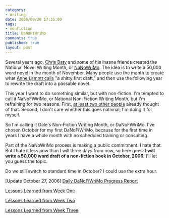 ```yaml
--- 
category: 
- Writing
date: 2006/09/28 17:35:00
tags: 
- nonfiction
title: DaNoFiWriMo
comments: true
published: true
layout: post
---
```


Several years ago, <a href="http://www.amazon.com/gp/product/0811845052/104-3420659-4046314?ie=UTF8&amp;tag=dalehemer-20&amp;linkCode=xm2&amp;camp=1789&amp;creativeASIN=0811845052">Chris Baty</a> and some of his insane friends created the National Novel Writing Month, or <a href="http://www.nanowrimo.org/">NaNoWriMo</a>.  The idea is to write a 50,000 word novel in the month of November.  Many people use the month to create what <a href="http://www.amazon.com/gp/product/0385480016/104-3420659-4046314?ie=UTF8&amp;tag=dalehemer-20&amp;linkCode=xm2&amp;camp=1789&amp;creativeASIN=0385480016">Anne Lamott calls</a> "a shitty first draft," and then use the following year to rewrite the draft into a passable novel.

This year I want to do something similar, but with non-fiction.  I'm tempted to call it NaNoFiWriMo, or National Non-Fiction Writing Month, but I'm refraining for two reasons.  First, <a href="http://www.google.com/search?q=nanofiwrimo">at least two other people</a> already thought of that.  Second, I don't care whether this goes national; I'm doing it for myself.

So I'm calling it Dale's Non-Fiction Writing Month, or DaNoFiWriMo.  I've chosen October for my first DaNoFiWriMo, because for the first time in years I have a whole month with no scheduled training or consulting.

Part of the NaNoWriMo process is making a public commitment.  I hate that.  But I hate it less now than I will three days from now, so here goes:  <strong>I will write a 50,000 word draft of a non-fiction book in October, 2006.</strong>  I'll let you guess the topic.

Do we still switch to standard time in October?  I could use the extra hour.

[Update October 27, 2006]
<a href="http://www.dhemery.com/dalewriting/2006/10/danofiwrimo">Daily DaNoFiWriMo Progress Report</a>

<a href="http://www.dhemery.com/dalewriting/2006/10/week1">Lessons Learned from Week One</a>

<a href="http://www.dhemery.com/dalewriting/2006/10/week2">Lessons Learned from Week Two</a>

<a href="http://www.dhemery.com/dalewriting/2006/10/week3">Lessons Learned from Week Three</a>
